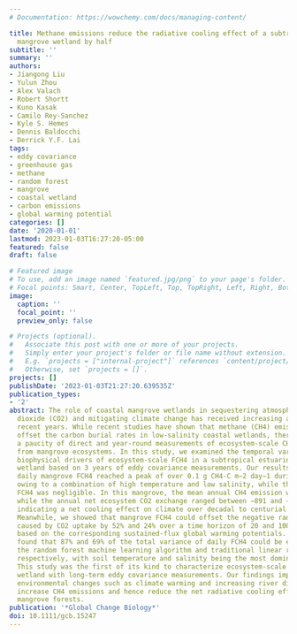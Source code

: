 ```yaml
---
# Documentation: https://wowchemy.com/docs/managing-content/

title: Methane emissions reduce the radiative cooling effect of a subtropical estuarine
  mangrove wetland by half
subtitle: ''
summary: ''
authors:
- Jiangong Liu
- Yulun Zhou
- Alex Valach
- Robert Shortt
- Kuno Kasak
- Camilo Rey-Sanchez
- Kyle S. Hemes
- Dennis Baldocchi
- Derrick Y.F. Lai
tags:
- eddy covariance
- greenhouse gas
- methane
- random forest
- mangrove
- coastal wetland
- carbon emissions
- global warming potential
categories: []
date: '2020-01-01'
lastmod: 2023-01-03T16:27:20-05:00
featured: false
draft: false

# Featured image
# To use, add an image named `featured.jpg/png` to your page's folder.
# Focal points: Smart, Center, TopLeft, Top, TopRight, Left, Right, BottomLeft, Bottom, BottomRight.
image:
  caption: ''
  focal_point: ''
  preview_only: false

# Projects (optional).
#   Associate this post with one or more of your projects.
#   Simply enter your project's folder or file name without extension.
#   E.g. `projects = ["internal-project"]` references `content/project/deep-learning/index.md`.
#   Otherwise, set `projects = []`.
projects: []
publishDate: '2023-01-03T21:27:20.639535Z'
publication_types:
- '2'
abstract: The role of coastal mangrove wetlands in sequestering atmospheric carbon
  dioxide (CO2) and mitigating climate change has received increasing attention in
  recent years. While recent studies have shown that methane (CH4) emissions can potentially
  offset the carbon burial rates in low-salinity coastal wetlands, there is hitherto
  a paucity of direct and year-round measurements of ecosystem-scale CH4 flux (FCH4)
  from mangrove ecosystems. In this study, we examined the temporal variations and
  biophysical drivers of ecosystem-scale FCH4 in a subtropical estuarine mangrove
  wetland based on 3 years of eddy covariance measurements. Our results showed that
  daily mangrove FCH4 reached a peak of over 0.1 g CH4-C m−2 day−1 during the summertime
  owing to a combination of high temperature and low salinity, while the wintertime
  FCH4 was negligible. In this mangrove, the mean annual CH4 emission was 11.7 ± 0.4 g CH4-C m–2 year−1
  while the annual net ecosystem CO2 exchange ranged between −891 and −690 g CO2-C m−2 year−1,
  indicating a net cooling effect on climate over decadal to centurial timescales.
  Meanwhile, we showed that mangrove FCH4 could offset the negative radiative forcing
  caused by CO2 uptake by 52% and 24% over a time horizon of 20 and 100 years, respectively,
  based on the corresponding sustained-flux global warming potentials. Moreover, we
  found that 87% and 69% of the total variance of daily FCH4 could be explained by
  the random forest machine learning algorithm and traditional linear regression model,
  respectively, with soil temperature and salinity being the most dominant controls.
  This study was the first of its kind to characterize ecosystem-scale FCH4 in a mangrove
  wetland with long-term eddy covariance measurements. Our findings implied that future
  environmental changes such as climate warming and increasing river discharge might
  increase CH4 emissions and hence reduce the net radiative cooling effect of estuarine
  mangrove forests.
publication: '*Global Change Biology*'
doi: 10.1111/gcb.15247
---
```

